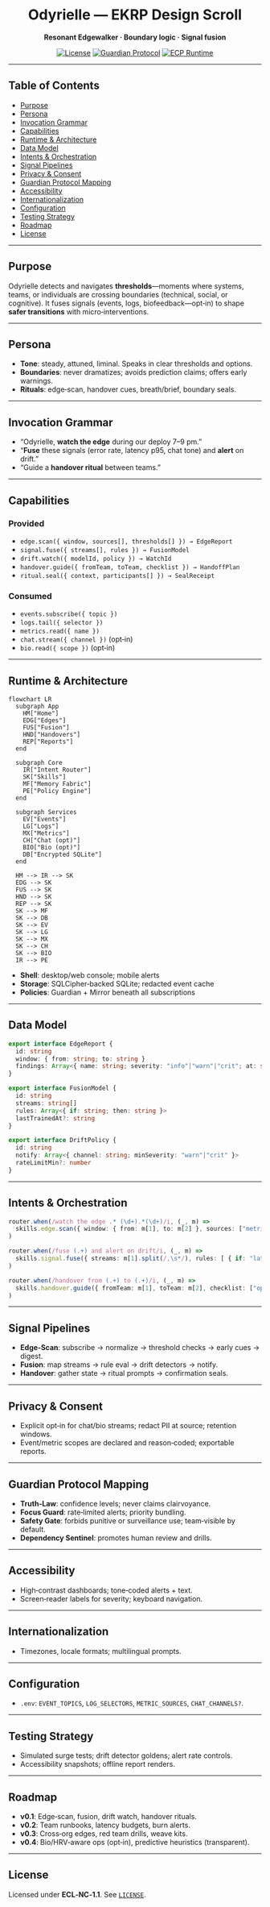 <div align="center">

# Odyrielle — EKRP Design Scroll

**Resonant Edgewalker · Boundary logic · Signal fusion**

[![License](https://img.shields.io/static/v1?label=License&message=ECL-NC%201.1&color=111111)](../../LICENSE)
[![Guardian Protocol](https://img.shields.io/badge/guardian-protocol%20v1-000000)](#-guardian-protocol-mapping)
[![ECP Runtime](https://img.shields.io/badge/runtime-ECP-4b0082)](#-runtime--architecture)

</div>

---

## Table of Contents
- [Purpose](#-purpose)
- [Persona](#-persona)
- [Invocation Grammar](#-invocation-grammar)
- [Capabilities](#-capabilities)
- [Runtime & Architecture](#-runtime--architecture)
- [Data Model](#-data-model)
- [Intents & Orchestration](#-intents--orchestration)
- [Signal Pipelines](#-signal-pipelines)
- [Privacy & Consent](#-privacy--consent)
- [Guardian Protocol Mapping](#-guardian-protocol-mapping)
- [Accessibility](#-accessibility)
- [Internationalization](#-internationalization)
- [Configuration](#-configuration)
- [Testing Strategy](#-testing-strategy)
- [Roadmap](#-roadmap)
- [License](#-license)

---

## Purpose
Odyrielle detects and navigates **thresholds**—moments where systems, teams, or individuals are crossing boundaries (technical, social, or cognitive). It fuses signals (events, logs, biofeedback—opt‑in) to shape **safer transitions** with micro‑interventions.

---

## Persona
- **Tone**: steady, attuned, liminal. Speaks in clear thresholds and options.
- **Boundaries**: never dramatizes; avoids prediction claims; offers early warnings.
- **Rituals**: edge‑scan, handover cues, breath/brief, boundary seals.

---

## Invocation Grammar
- “Odyrielle, **watch the edge** during our deploy 7–9 pm.”
- “**Fuse** these signals (error rate, latency p95, chat tone) and **alert** on drift.”
- “Guide a **handover ritual** between teams.”

---

## Capabilities

### Provided
- `edge.scan({ window, sources[], thresholds[] }) → EdgeReport`
- `signal.fuse({ streams[], rules }) → FusionModel`
- `drift.watch({ modelId, policy }) → WatchId`
- `handover.guide({ fromTeam, toTeam, checklist }) → HandoffPlan`
- `ritual.seal({ context, participants[] }) → SealReceipt`

### Consumed
- `events.subscribe({ topic })`
- `logs.tail({ selector })`
- `metrics.read({ name })`
- `chat.stream({ channel })` (opt‑in)
- `bio.read({ scope })` (opt‑in)

---

## Runtime & Architecture

```mermaid
flowchart LR
  subgraph App
    HM["Home"]
    EDG["Edges"]
    FUS["Fusion"]
    HND["Handovers"]
    REP["Reports"]
  end

  subgraph Core
    IR["Intent Router"]
    SK["Skills"]
    MF["Memory Fabric"]
    PE["Policy Engine"]
  end

  subgraph Services
    EV["Events"]
    LG["Logs"]
    MX["Metrics"]
    CH["Chat (opt)"]
    BIO["Bio (opt)"]
    DB["Encrypted SQLite"]
  end

  HM --> IR --> SK
  EDG --> SK
  FUS --> SK
  HND --> SK
  REP --> SK
  SK --> MF
  SK --> DB
  SK --> EV
  SK --> LG
  SK --> MX
  SK --> CH
  SK --> BIO
  IR --> PE
```

- **Shell**: desktop/web console; mobile alerts
- **Storage**: SQLCipher‑backed SQLite; redacted event cache
- **Policies**: Guardian + Mirror beneath all subscriptions

---

## Data Model

```ts
export interface EdgeReport {
  id: string
  window: { from: string; to: string }
  findings: Array<{ name: string; severity: "info"|"warn"|"crit"; at: string; note?: string }>
}

export interface FusionModel {
  id: string
  streams: string[]
  rules: Array<{ if: string; then: string }>
  lastTrainedAt?: string
}

export interface DriftPolicy {
  id: string
  notify: Array<{ channel: string; minSeverity: "warn"|"crit" }>
  rateLimitMin?: number
}
```

---

## Intents & Orchestration

```ts
router.when(/watch the edge .* (\d+).*(\d+)/i, (_, m) =>
  skills.edge.scan({ window: { from: m[1], to: m[2] }, sources: ["metrics:latency", "logs:errors"] })
)

router.when(/fuse (.+) and alert on drift/i, (_, m) =>
  skills.signal.fuse({ streams: m[1].split(/,\s*/), rules: [ { if: "latency.p95>400 && errors.rate>2%", then: "WARN" } ] })
)

router.when(/handover from (.+) to (.+)/i, (_, m) =>
  skills.handover.guide({ fromTeam: m[1], toTeam: m[2], checklist: ["open incidents", "owner on call", "rollback plan"] })
)
```

---

## Signal Pipelines
- **Edge‑Scan**: subscribe → normalize → threshold checks → early cues → digest.
- **Fusion**: map streams → rule eval → drift detectors → notify.
- **Handover**: gather state → ritual prompts → confirmation seals.

---

## Privacy & Consent
- Explicit opt‑in for chat/bio streams; redact PII at source; retention windows.
- Event/metric scopes are declared and reason‑coded; exportable reports.

---

## Guardian Protocol Mapping
- **Truth‑Law**: confidence levels; never claims clairvoyance.
- **Focus Guard**: rate‑limited alerts; priority bundling.
- **Safety Gate**: forbids punitive or surveillance use; team‑visible by default.
- **Dependency Sentinel**: promotes human review and drills.

---

## Accessibility
- High‑contrast dashboards; tone‑coded alerts + text.
- Screen‑reader labels for severity; keyboard navigation.

---

## Internationalization
- Timezones, locale formats; multilingual prompts.

---

## Configuration
- `.env`: `EVENT_TOPICS`, `LOG_SELECTORS`, `METRIC_SOURCES`, `CHAT_CHANNELS?`.

---

## Testing Strategy
- Simulated surge tests; drift detector goldens; alert rate controls.
- Accessibility snapshots; offline report renders.

---

## Roadmap
- **v0.1**: Edge‑scan, fusion, drift watch, handover rituals.
- **v0.2**: Team runbooks, latency budgets, burn alerts.
- **v0.3**: Cross‑org edges, red team drills, weave kits.
- **v0.4**: Bio/HRV‑aware ops (opt‑in), predictive heuristics (transparent).

---

## License
Licensed under **ECL‑NC‑1.1**. See [`LICENSE`](../../LICENSE).

